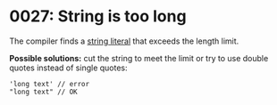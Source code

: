 # 0027: String is too long

The compiler finds a [string literal](../../coding/data-types.md#string-literals) that exceeds the length limit.

**Possible solutions:** cut the string to meet the limit or try to use double quotes instead of single quotes:

```text
'long text' // error
"long text" // OK
```



